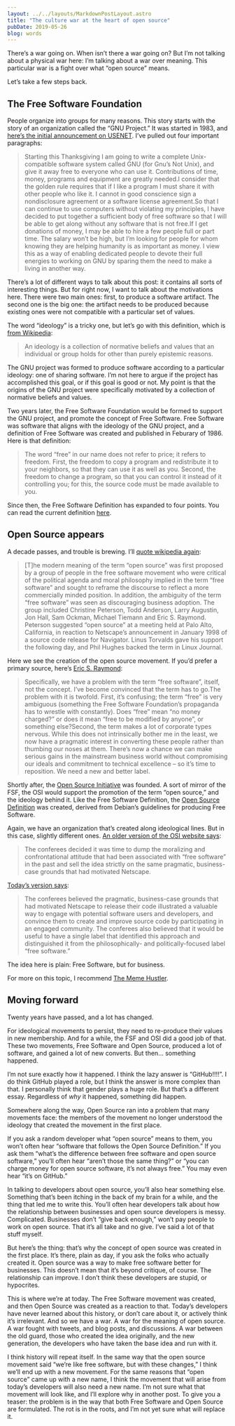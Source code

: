 ```yaml
---
layout: ../../layouts/MarkdownPostLayout.astro
title: "The culture war at the heart of open source"
pubDate: 2019-05-26
blog: words
---
```



There’s a war going on. When isn’t there a war going on? But I’m not talking about a physical war here: I’m talking about a war over meaning. This particular war is a fight over what “open source” means.

Let’s take a few steps back.

## The Free Software Foundation

People organize into groups for many reasons. This story starts with the story of an organization called the “GNU Project.” It was started in 1983, and [here’s the initial announcement on USENET](https://groups.google.com/forum/#!msg/net.unix-wizards/8twfRPM79u0/1xlglzrWrU0J). I’ve pulled out four important paragraphs:

> Starting this Thanksgiving I am going to write a complete Unix-compatible software system called GNU (for Gnu’s Not Unix), and give it away free to everyone who can use it. Contributions of time, money, programs and equipment are greatly needed.I consider that the golden rule requires that if I like a program I must share it with other people who like it. I cannot in good conscience sign a nondisclosure agreement or a software license agreement.So that I can continue to use computers without violating my principles, I have decided to put together a sufficient body of free software so that I will be able to get along without any software that is not free.If I get donations of money, I may be able to hire a few people full or part time. The salary won’t be high, but I’m looking for people for whom knowing they are helping humanity is as important as money. I view this as a way of enabling dedicated people to devote their full energies to working on GNU by sparing them the need to make a living in another way.
> 

There’s a lot of different ways to talk about this post: it contains all sorts of interesting things. But for right now, I want to talk about the motivations here. There were two main ones: first, to produce a software artifact. The second one is the big one: the artifact needs to be produced because existing ones were not compatible with a particular set of values.

The word “ideology” is a tricky one, but let’s go with this definition, which is [from Wikipedia](https://en.wikipedia.org/wiki/Ideology):

> An ideology is a collection of normative beliefs and values that an individual or group holds for other than purely epistemic reasons.
> 

The GNU project was formed to produce software according to a particular ideology: one of sharing software. I’m not here to argue if the project has accomplished this goal, or if this goal is good or not. My point is that the origins of the GNU project were specifically motivated by a collection of normative beliefs and values.

Two years later, the Free Software Foundation would be formed to support the GNU project, and promote the concept of Free Software. Free Software was software that aligns with the ideology of the GNU project, and a definition of Free Software was created and published in Feburary of 1986. Here is that definition:

> The word “free” in our name does not refer to price; it refers to freedom. First, the freedom to copy a program and redistribute it to your neighbors, so that they can use it as well as you. Second, the freedom to change a program, so that you can control it instead of it controlling you; for this, the source code must be made available to you.
> 

Since then, the Free Software Definition has expanded to four points. You can read the current definition [here](https://www.gnu.org/philosophy/free-sw.en.html).

## Open Source appears

A decade passes, and trouble is brewing. I’ll [quote wikipedia again](https://en.wikipedia.org/wiki/Open_source#Origins):

> [T]he modern meaning of the term “open source” was first proposed by a group of people in the free software movement who were critical of the political agenda and moral philosophy implied in the term “free software” and sought to reframe the discourse to reflect a more commercially minded position. In addition, the ambiguity of the term “free software” was seen as discouraging business adoption. The group included Christine Peterson, Todd Anderson, Larry Augustin, Jon Hall, Sam Ockman, Michael Tiemann and Eric S. Raymond. Peterson suggested “open source” at a meeting held at Palo Alto, California, in reaction to Netscape’s announcement in January 1998 of a source code release for Navigator. Linus Torvalds gave his support the following day, and Phil Hughes backed the term in Linux Journal.
> 

Here we see the creation of the open source movement. If you’d prefer a primary source, here’s [Eric S. Raymond](http://www.catb.org/~esr/open-source.html):

> Specifically, we have a problem with the term “free software”, itself, not the concept. I’ve become convinced that the term has to go.The problem with it is twofold. First, it’s confusing; the term “free” is very ambiguous (something the Free Software Foundation’s propaganda has to wrestle with constantly). Does “free” mean “no money charged?” or does it mean “free to be modified by anyone”, or something else?Second, the term makes a lot of corporate types nervous. While this does not intrinsically bother me in the least, we now have a pragmatic interest in converting these people rather than thumbing our noses at them. There’s now a chance we can make serious gains in the mainstream business world without compromising our ideals and commitment to technical excellence – so it’s time to reposition. We need a new and better label.
> 

Shortly after, the [Open Source Initiative](http://opensource.org/) was founded. A sort of mirror of the FSF, the OSI would support the promotion of the term “open source,” and the ideology behind it. Like the Free Software Definition, the [Open Source Definition](https://opensource.org/osd) was created, derived from Debian’s guidelines for producing Free Software.

Again, we have an organization that’s created along ideological lines. But in this case, slightly different ones. [An older version of the OSI website says](https://web.archive.org/web/20090413035630/https://opensource.org/history):

> The conferees decided it was time to dump the moralizing and confrontational attitude that had been associated with “free software” in the past and sell the idea strictly on the same pragmatic, business-case grounds that had motivated Netscape.
> 

[Today’s version says](https://opensource.org/history):

> The conferees believed the pragmatic, business-case grounds that had motivated Netscape to release their code illustrated a valuable way to engage with potential software users and developers, and convince them to create and improve source code by participating in an engaged community. The conferees also believed that it would be useful to have a single label that identified this approach and distinguished it from the philosophically- and politically-focused label “free software.”
> 

The idea here is plain: Free Software, but for business.

For more on this topic, I recommend [The Meme Hustler](https://thebaffler.com/salvos/the-meme-hustler).

## Moving forward

Twenty years have passed, and a lot has changed.

For ideological movements to persist, they need to re-produce their values in new membership. And for a while, the FSF and OSI did a good job of that. These two movements, Free Software and Open Source, produced a lot of software, and gained a lot of new converts. But then… something happened.

I’m not sure exactly how it happened. I think the lazy answer is “GitHub!!!!”. I do think GitHub played a role, but I think the answer is more complex than that. I personally think that gender plays a huge role. But that’s a different essay. Regardless of *why* it happened, something did happen.

Somewhere along the way, Open Source ran into a problem that many movements face: the members of the movement no longer understood the ideology that created the movement in the first place.

If you ask a random developer what “open source” means to them, you won’t often hear “software that follows the Open Source Definition.” If you ask them “what’s the difference between free software and open source software,” you’ll often hear “aren’t those the same thing?” or “you can charge money for open source software, it’s not always free.” You may even hear “it’s on GitHub.”

In talking to developers about open source, you’ll also hear something else. Something that’s been itching in the back of my brain for a while, and the thing that led me to write this. You’ll often hear developers talk about how the relationship between businesses and open source developers is messy. Complicated. Businesses don’t “give back enough,” won’t pay people to work on open source. That it’s all take and no give. I’ve said a lot of that stuff myself.

But here’s the thing: that’s why the concept of open source was created in the first place. It’s there, plain as day, if you ask the folks who actually created it. Open source was a way to make free software better for businesses. This doesn’t mean that it’s beyond critique, of course. The relationship can improve. I don’t think these developers are stupid, or hypocrites.

This is where we’re at today. The Free Software movement was created, and then Open Source was created as a reaction to that. Today’s developers have never learned about this history, or don’t care about it, or actively think it’s irrelevant. And so we have a war. A war for the meaning of open source. A war fought with tweets, and blog posts, and discussions. A war between the old guard, those who created the idea originally, and the new generation, the developers who have taken the base idea and run with it.

I think history will repeat itself. In the same way that the open source movement said “we’re like free software, but with these changes,” I think we’ll end up with a new movement. For the same reasons that “open source” came up with a new name, I think the movement that will arise from today’s developers will also need a new name. I’m not sure what that movement will look like, and I’ll explore why in another post. To give you a teaser: the problem is in the way that both Free Software and Open Source are formulated. The rot is in the roots, and I’m not yet sure what will replace it.
